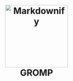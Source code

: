 <h1 align="center">
  <br>
  <a href="http://www.amitmerchant.com/electron-markdownify"><img src="https://github.com/Dhruv-m-Shah/League-of-Legends-Discord-Bot/readmeImages/gromp_art.jpg" alt="Markdownify" width="200"></a>
  <br>
  GROMP
  <br>
</h1>
